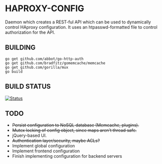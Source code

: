 # HAPROXY-CONFIG

Daemon which creates a REST-ful API which can be used to dynamically control
HAproxy configuration. It uses an htpasswd-formatted file to control
authorization for the API.

## BUILDING

	go get github.com/abbot/go-http-auth
	go get github.com/bradfitz/gomemcache/memcache
	go get github.com/gorilla/mux
	go build

## BUILD STATUS

[![Status](https://secure.travis-ci.org/jbuchbinder/haproxy-config.png)](http://travis-ci.org/jbuchbinder/haproxy-config)

## TODO

* ~~Persist configuration to NoSQL database (Memcache, plugins).~~
* ~~Mutex locking of config object, since maps aren't thread safe.~~
* jQuery-based UI.
* ~~Authentication layer/security, maybe ACLs?~~
* Implement global configuration
* Implement frontend configuration
* Finish implementing configuration for backend servers

